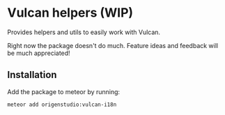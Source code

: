 # Vulcan helpers (WIP)

Provides helpers and utils to easily work with Vulcan.

Right now the package doesn't do much. Feature ideas and feedback will be much appreciated!


## Installation

Add the package to meteor by running:

```bash
meteor add origenstudio:vulcan-i18n
```
